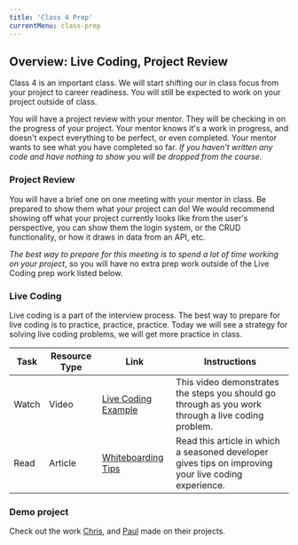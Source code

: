 ```yaml
---
title: 'Class 4 Prep'
currentMenu: class-prep
---
```


## Overview: Live Coding, Project Review
Class 4 is an important class. We will start shifting our in class focus from your project to career readiness. You will still be expected to work on your project outside of class. 

You will have a project review with your mentor. They will be checking in on the progress of your project. Your mentor knows it's a work in progress, and doesn't expect everything to be perfect, or even completed. Your mentor wants to see what you have completed so far. *If you haven't written any code and have nothing to show you will be dropped from the course.*

### Project Review
You will have a brief one on one meeting with your mentor in class. Be prepared to show them what your project can do! We would recommend showing off what your project currently looks like from the user's perspective, you can show them the login system, or the CRUD functionality, or how it draws in data from an API, etc.

*The best way to prepare for this meeting is to spend a lot of time working on your project*, so you will have no extra prep work outside of the Live Coding prep work listed below.

### Live Coding
Live coding is a part of the interview process. The best way to prepare for live coding is to practice, practice, practice. Today we will see a strategy for solving live coding problems, we will get more practice in class.

Task | Resource Type | Link | Instructions
|----|---------------|------|-------------|
Watch | Video | [Live Coding Example](../../videos/live-coding/) | This video demonstrates the steps you should go through as you work through a live coding problem.
Read | Article | [Whiteboarding Tips](https://writing.pupius.co.uk/whiteboarding-4df873dbba2e) | Read this article in which a seasoned developer gives tips on improving your live coding experience.

### Demo project
Check out the work [Chris](../../demo-projects/event-log/#week-4), and [Paul](../../demo-projects/expense-tracker/#week-4) made on their projects.